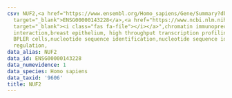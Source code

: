 ```yaml
---
csv: NUF2,<a href="https://www.ensembl.org/Homo_sapiens/Gene/Summary?db=core;g=ENSG00000143228"
  target="_blank">ENSG00000143228</a>,<a href="https://www.ncbi.nlm.nih.gov/pubmed/22863008"
  target="_blank"><i class="fas fa-file"></i></a>",chromatin immunoprecipitation assay,direct
  interaction,breast epithelium, high throughput transcription profiling by microarray,
  BPLER cells,nucleotide sequence identification,nucleotide sequence identification,transcriptional
  regulation,
data_alias: NUF2
data_id: ENSG00000143228
data_numevidence: 1
data_species: Homo sapiens
data_taxid: '9606'
title: NUF2
---
```

